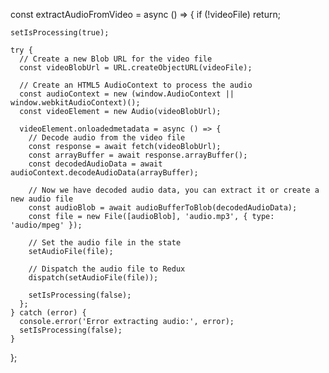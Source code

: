 const extractAudioFromVideo = async () => {
    if (!videoFile) return;

    setIsProcessing(true);

    try {
      // Create a new Blob URL for the video file
      const videoBlobUrl = URL.createObjectURL(videoFile);

      // Create an HTML5 AudioContext to process the audio
      const audioContext = new (window.AudioContext || window.webkitAudioContext)();
      const videoElement = new Audio(videoBlobUrl);

      videoElement.onloadedmetadata = async () => {
        // Decode audio from the video file
        const response = await fetch(videoBlobUrl);
        const arrayBuffer = await response.arrayBuffer();
        const decodedAudioData = await audioContext.decodeAudioData(arrayBuffer);

        // Now we have decoded audio data, you can extract it or create a new audio file
        const audioBlob = await audioBufferToBlob(decodedAudioData);
        const file = new File([audioBlob], 'audio.mp3', { type: 'audio/mpeg' });

        // Set the audio file in the state
        setAudioFile(file);

        // Dispatch the audio file to Redux
        dispatch(setAudioFile(file));

        setIsProcessing(false);
      };
    } catch (error) {
      console.error('Error extracting audio:', error);
      setIsProcessing(false);
    }
  };
